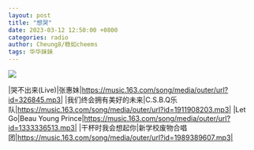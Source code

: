 ```yaml
---
layout: post
title: "想哭"
date: 2023-03-12 12:50:00 +0800
categories: radio
author: Cheung8/稳如cheems
tags: 华华妹妹
---
```

![]({{site.baseurl}}/images/cover_20230312.jpg)

|哭不出来(Live)|张惠妹|https://music.163.com/song/media/outer/url?id=326845.mp3|
|我们终会拥有美好的未来|C.S.B.Q乐队|https://music.163.com/song/media/outer/url?id=1911908203.mp3|
|Let Go|Beau Young Prince|https://music.163.com/song/media/outer/url?id=1333336513.mp3|
|干杯时我会想起你|新学校废物合唱团|https://music.163.com/song/media/outer/url?id=1989389607.mp3|

